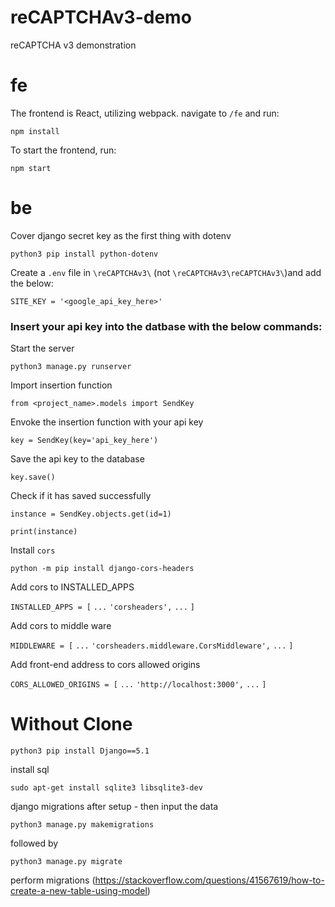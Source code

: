 # reCAPTCHAv3-demo
reCAPTCHA v3 demonstration

# fe

The frontend is React, utilizing webpack. navigate to `/fe` and run:

    npm install


To start the frontend, run:

    npm start


# be

Cover django secret key as the first thing with dotenv

    python3 pip install python-dotenv

Create a `.env` file in ` \reCAPTCHAv3\ ` (not ` \reCAPTCHAv3\reCAPTCHAv3\ `)and add the below:

    SITE_KEY = '<google_api_key_here>'



### Insert your api key into the datbase with the below commands:

Start the server

    python3 manage.py runserver

Import insertion function

    from <project_name>.models import SendKey

Envoke the insertion function with your api key

    key = SendKey(key='api_key_here')

Save the api key to the database

    key.save()

Check if it has saved successfully

    instance = SendKey.objects.get(id=1)

    print(instance)

Install `cors`  

    python -m pip install django-cors-headers

Add cors to INSTALLED_APPS

`INSTALLED_APPS = [`
    `...`
    `'corsheaders',`
    `...`
`]`

Add cors to middle ware

`MIDDLEWARE = [`
    `...`
    `'corsheaders.middleware.CorsMiddleware',`
    `...`
`]`

Add front-end address to cors allowed origins

`CORS_ALLOWED_ORIGINS = [`
    `...`
    `'http://localhost:3000',`
    `...`
`]`








# Without Clone

    python3 pip install Django==5.1



install sql

    sudo apt-get install sqlite3 libsqlite3-dev

django migrations after setup - then input the data

    python3 manage.py makemigrations

followed by

    python3 manage.py migrate

perform migrations (https://stackoverflow.com/questions/41567619/how-to-create-a-new-table-using-model)